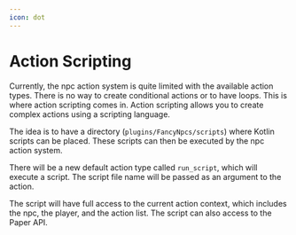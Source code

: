 ```yaml
---
icon: dot
---
```


# Action Scripting

Currently, the npc action system is quite limited with the available action types. There is no way to create conditional actions or to have loops.
This is where action scripting comes in. Action scripting allows you to create complex actions using a scripting language.

The idea is to have a directory (`plugins/FancyNpcs/scripts`) where Kotlin scripts can be placed. These scripts can then be executed by the npc action system.

There will be a new default action type called `run_script`, which will execute a script. The script file name will be passed as an argument to the action. 

The script will have full access to the current action context, which includes the npc, the player, and the action list. The script can also access to the Paper API.